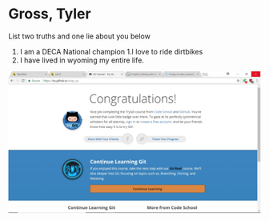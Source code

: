 # Gross, Tyler
List two truths and one lie about you below

1. I am a DECA National champion
1.I love to ride dirtbikes
1. I have lived in wyoming my entire life. 


[![Screenshot of proof ](https://github.com/UW-COSC-2030-SP-2018/lab-0-learning-git-and-github-Frosty1887/blob/master/proof/proof.jpg)](#features)

